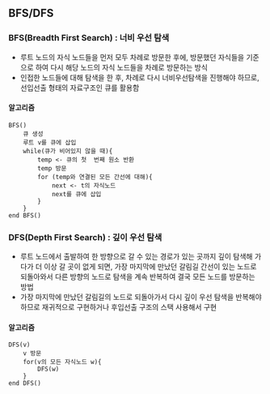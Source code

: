 ## BFS/DFS

### BFS(Breadth First Search) : 너비 우선 탐색
- 루트 노드의 자식 노드들을 먼저 모두 차례로 방문한 후에, 방문했던 자식들을 기준으로 하여 다시 해당 노드의 자식 노드들을 차례로 방문하는 방식
- 인접한 노드들에 대해 탐색을 한 후, 차례로 다시 너비우선탐색을 진행해야 하므로, 선입선출 형태의 자료구조인 큐를 활용함

#### 알고리즘
```
BFS()
    큐 생성
    루트 v를 큐에 삽입
    while(큐가 비어있지 않을 때){
        temp <- 큐의 첫  번째 원소 반환
        temp 방문
        for (temp와 연결된 모든 간선에 대해){
            next <- t의 자식노드
            next를 큐에 삽입
        }
    }
end BFS()
```

### DFS(Depth First Search) : 깊이 우선 탐색
- 루트 노드에서 출발하여 한 방향으로 갈 수 있는 경로가 있는 곳까지 깊이 탐색해 가다가 더 이상 갈 곳이 없게 되면, 가장 마지막에 만났던 갈림길 간선이 있는 노드로 되돌아와서 다른 방향의 노드로 탐색을 계속 반복하여 결국 모든 노드를 방문하는 방법
- 가장 마지막에 만났던 갈림길의 노드로 되돌아가서 다시 깊이 우선 탐색을 반복해야 하므로 재귀적으로 구현하거나 후입선출 구조의 스택 사용해서 구현

#### 알고리즘
```
DFS(v)
    v 방문
    for(v의 모든 자식노드 w){
        DFS(w)
    }
end DFS()